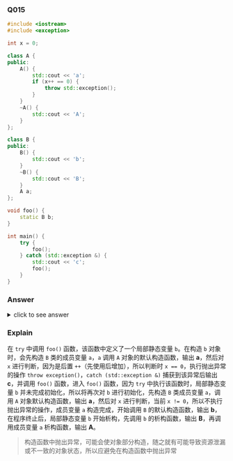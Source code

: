 ### Q015

```cpp
#include <iostream>
#include <exception>

int x = 0;

class A {
public:
    A() {
        std::cout << 'a';
        if (x++ == 0) {
            throw std::exception();
        }
    }
    ~A() {
        std::cout << 'A';
    }
};

class B {
public:
    B() {
        std::cout << 'b';
    }
    ~B() {
        std::cout << 'B';
    }
    A a;
};

void foo() {
    static B b;
}

int main() {
    try {
        foo();
    } catch (std::exception &) {
        std::cout << 'c';
        foo();
    }
}
```

### Answer

<details>
    <summary>click to see answer</summary>
    acabBA
</details>

### Explain

在 `try` 中调用 `foo()` 函数，该函数中定义了一个局部静态变量 `b`。在构造 `b` 对象时，会先构造 `B` 类的成员变量 `a`，`a` 调用 `A` 对象的默认构造函数，输出 **a**，然后对 `x` 进行判断，因为是后置 `++`（先使用后增加），所以判断时 `x == 0`，执行抛出异常的操作 `throw exception()`，`catch (std::exception &)` 捕获到该异常后输出 **c**，并调用 `foo()` 函数，进入 `foo()` 函数，因为 `try` 中执行该函数时，局部静态变量 `b` 并未完成初始化，所以将再次对 `b` 进行初始化，先构造 `B` 类成员变量 `a`，调用 `A` 对象默认构造函数，输出 **a**，然后对 `x` 进行判断，当前 `x != 0`，所以不执行抛出异常的操作，成员变量 `a` 构造完成，开始调用 `B` 的默认构造函数，输出 **b**，在程序终止后，局部静态变量 `b` 开始析构，先调用 `b` 的析构函数，输出 **B**，再调用成员变量 `a` 析构函数，输出 **A**。

> 构造函数中抛出异常，可能会使对象部分构造，随之就有可能导致资源泄漏或不一致的对象状态，所以应避免在构造函数中抛出异常
